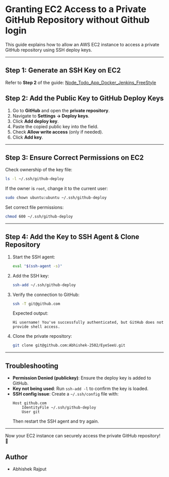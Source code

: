 # Granting EC2 Access to a Private GitHub Repository without Github login

This guide explains how to allow an AWS EC2 instance to access a private GitHub repository using SSH deploy keys.

---

## Step 1: Generate an SSH Key on EC2

Refer to **Step 2** of the guide: [Node_Todo_App_Docker_Jenkins_FreeStyle](https://github.com/Abhishek-2502/Node_Todo_App_Docker_Jenkins_FreeStyle)

## Step 2: Add the Public Key to GitHub Deploy Keys

1. Go to **GitHub** and open the **private repository**.
2. Navigate to **Settings → Deploy keys**.
3. Click **Add deploy key**.
4. Paste the copied public key into the field.
5. Check **Allow write access** (only if needed).
6. Click **Add key**.

---

## Step 3: Ensure Correct Permissions on EC2

Check ownership of the key file:
```bash
ls -l ~/.ssh/github-deploy
```

If the owner is `root`, change it to the current user:
```bash
sudo chown ubuntu:ubuntu ~/.ssh/github-deploy
```

Set correct file permissions:
```bash
chmod 600 ~/.ssh/github-deploy
```

---

## Step 4: Add the Key to SSH Agent & Clone Repository

1. Start the SSH agent:
   ```bash
   eval "$(ssh-agent -s)"
   ```

2. Add the SSH key:
   ```bash
   ssh-add ~/.ssh/github-deploy
   ```

3. Verify the connection to GitHub:
   ```bash
   ssh -T git@github.com
   ```
   Expected output:
   ```
   Hi username! You've successfully authenticated, but GitHub does not provide shell access.
   ```

4. Clone the private repository:
   ```bash
   git clone git@github.com:Abhishek-2502/EyeSeeU.git
   ```

---

## Troubleshooting

- **Permission Denied (publickey)**: Ensure the deploy key is added to GitHub.
- **Key not being used**: Run `ssh-add -l` to confirm the key is loaded.
- **SSH config issue**: Create a `~/.ssh/config` file with:
  ```
  Host github.com
      IdentityFile ~/.ssh/github-deploy
      User git
  ```
  Then restart the SSH agent and try again.

---

Now your EC2 instance can securely access the private GitHub repository! 🚀

## Author 

- Abhishek Rajput

